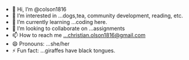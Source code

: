 - 👋 Hi, I’m @colson1816
- 👀 I’m interested in ...dogs,tea, community development, reading, etc. 
- 🌱 I’m currently learning ...coding here.
- 💞️ I’m looking to collaborate on ...assignments
- 📫 How to reach me ...christian.olson1816@gmail.com
- 😄 Pronouns: ...she/her  
- ⚡ Fun fact: ...giraffes have black tongues. 

<!---
colson1816/colson1816 is a ✨ special ✨ repository because its `README.md` (this file) appears on your GitHub profile.
You can click the Preview link to take a look at your changes.
--->

